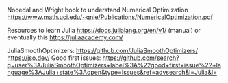 Nocedal and Wright book to understand Numerical Optimization
https://www.math.uci.edu/~qnie/Publications/NumericalOptimization.pdf

Resources to learn Julia
https://docs.julialang.org/en/v1/ (manual)
or eventually this
https://juliaacademy.com/

JuliaSmoothOptimizers:
https://github.com/JuliaSmoothOptimizers/
https://jso.dev/
Good first issues:
https://github.com/search?q=user%3AJuliaSmoothOptimizers+label%3A%22good+first+issue%22+language%3AJulia+state%3Aopen&type=Issues&ref=advsearch&l=Julia&l=
